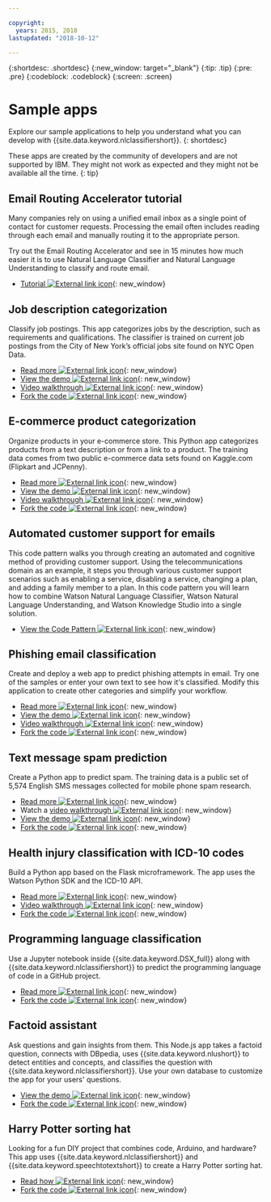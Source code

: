 ```yaml
---

copyright:
  years: 2015, 2018
lastupdated: "2018-10-12"

---
```


{:shortdesc: .shortdesc}
{:new_window: target="_blank"}
{:tip: .tip}
{:pre: .pre}
{:codeblock: .codeblock}
{:screen: .screen}

# Sample apps

Explore our sample applications to help you understand what you can develop with {{site.data.keyword.nlclassifiershort}}.
{: shortdesc}

These apps are created by the community of developers and are not supported by IBM. They might not work as expected and they might not be available all the time.
{: tip}

## Email Routing Accelerator tutorial

Many companies rely on using a unified email inbox as a single point of contact for customer requests. Processing the email often includes reading through each email and manually routing it to the appropriate person.

Try out the Email Routing Accelerator and see in 15 minutes how much easier it is to use Natural Language Classifier and Natural Language Understanding to classify and route email.

- [Tutorial ![External link icon](../../icons/launch-glyph.svg "External link icon")](https://cloudcontent.mybluemix.net/cloud/garage/tutorials/ibm-watson-ilab-demos/email-routing-accelerator-tutorial){: new_window}

## Job description categorization

Classify job postings. This app categorizes jobs by the description, such as requirements and qualifications. The classifier is trained on current job postings from the City of New York’s official jobs site found on NYC Open Data.

- [Read more ![External link icon](../../icons/launch-glyph.svg "External link icon")](https://medium.com/ibm-watson/classify-job-descriptions-with-watson-natural-language-classifier-fca735ff2f3c){: new_window}
- [View the demo ![External link icon](../../icons/launch-glyph.svg "External link icon")](http://nlc-job-descriptions.mybluemix.net/){: new_window}
- [Video walkthrough ![External link icon](../../icons/launch-glyph.svg "External link icon")](https://www.youtube.com/watch?v=KyaC-8vfyPg){: new_window}
- [Fork the code ![External link icon](../../icons/launch-glyph.svg "External link icon")](https://github.com/yalondg/nlc-job-descriptions){: new_window}

## E-commerce product categorization

Organize products in your e-commerce store. This Python app categorizes products from a text description or from a link to a product. The training data comes from two public e-commerce data sets found on Kaggle.com (Flipkart and JCPenny).

- [Read more ![External link icon](../../icons/launch-glyph.svg "External link icon")](https://medium.com/ibm-watson/e-commerce-product-categorization-with-watson-cf2130d7c94a?source=rss----22a2beb5a88a---4){: new_window}
- [View the demo ![External link icon](../../icons/launch-glyph.svg "External link icon")](https://erichensley-nlc-demo.mybluemix.net/){: new_window}
- [Video walkthrough ![External link icon](../../icons/launch-glyph.svg "External link icon")](https://youtu.be/JPMZxgpc_Uo){: new_window}
- [Fork the code ![External link icon](../../icons/launch-glyph.svg "External link icon")](https://github.com/erichensleyibm/NLC_product_classifier-demo){: new_window}

## Automated customer support for emails

This code pattern walks you through creating an automated and cognitive method of providing customer support. Using the telecommunications domain as an example, it steps you through various customer support scenarios such as enabling a service, disabling a service, changing a plan, and adding a family member to a plan. In this code pattern you will learn how to combine Watson Natural Language Classifier, Watson Natural Language Understanding, and Watson Knowledge Studio into a single solution.

- [View the Code Pattern ![External link icon](../../icons/launch-glyph.svg "External link icon")](https://developer.ibm.com/patterns/email-support-automation-for-telco/){: new_window}

## Phishing email classification

Create and deploy a web app to predict phishing attempts in email. Try one of the samples or enter your own text to see how it's classified. Modify this application to create other categories and simplify your workflow.

- [Read more ![External link icon](../../icons/launch-glyph.svg "External link icon")](https://developer.ibm.com/patterns/predict-phishing-attempts-in-email-with-nlc/){: new_window}
- [View the demo ![External link icon](../../icons/launch-glyph.svg "External link icon")](https://nlc-email-spam.mybluemix.net/){: new_window}
- [Video walkthrough ![External link icon](../../icons/launch-glyph.svg "External link icon")](https://www.youtube.com/watch?v=vnnUYAi9Zy4){: new_window}
- [Fork the code ![External link icon](../../icons/launch-glyph.svg "External link icon")](https://github.com/IBM/nlc-email-phishing){: new_window}

## Text message spam prediction

Create a Python app to predict spam. The training data is a public set of 5,574 English SMS messages collected for mobile phone spam research.

- [Read more ![External link icon](../../icons/launch-glyph.svg "External link icon")](https://medium.com/ibm-watson/identify-spam-with-watson-natural-language-classifier-42f273d310f4){: new_window}
- Watch a [video walkthrough ![External link icon](../../icons/launch-glyph.svg "External link icon")](https://www.youtube.com/watch?v=upK42t7Ojls){: new_window}
- [View the demo ![External link icon](../../icons/launch-glyph.svg "External link icon")](https://watsonnlcspam.mybluemix.net/){: new_window}
- [Fork the code ![External link icon](../../icons/launch-glyph.svg "External link icon")](https://github.com/cdimascio/watson-nlc-spam){: new_window}

## Health injury classification with ICD-10 codes

Build a Python app based on the Flask microframework. The app uses the Watson Python SDK and the ICD-10 API.

- [Read more ![External link icon](../../icons/launch-glyph.svg "External link icon")](https://developer.ibm.com/code/patterns/classify-icd-10-data-with-watson/){: new_window}
- [Video walkthrough ![External link icon](../../icons/launch-glyph.svg "External link icon")](https://youtu.be/N0eKEZxdwsQ){: new_window}
- [Fork the code ![External link icon](../../icons/launch-glyph.svg "External link icon")](https://github.com/stevemart/nlc-icd10-demo){: new_window}

## Programming language classification

Use a Jupyter notebook inside {{site.data.keyword.DSX_full}} along with {{site.data.keyword.nlclassifiershort}} to predict the programming language of code in a GitHub project.

- [Read more ![External link icon](../../icons/launch-glyph.svg "External link icon")](https://developer.ibm.com/patterns/programming-language-classification-with-watson-and-github/){: new_window}
- [Fork the code ![External link icon](../../icons/launch-glyph.svg "External link icon")](https://github.com/IBM/programming-language-classifier){: new_window}

## Factoid assistant

Ask questions and gain insights from them. This Node.js app takes a factoid question, connects with DBpedia, uses {{site.data.keyword.nlushort}} to detect entities and concepts, and classifies the question with {{site.data.keyword.nlclassifiershort}}. Use your own database to customize the app for your users' questions.

- [View the demo ![External link icon](../../icons/launch-glyph.svg "External link icon")](http://nlc-factoid-assistant.mybluemix.net/){: new_window}
- [Fork the code ![External link icon](../../icons/launch-glyph.svg "External link icon")](https://github.com/biosopher/nlc-factoid-assistant){: new_window}

## Harry Potter sorting hat

Looking for a fun DIY project that combines code, Arduino, and hardware? This app uses {{site.data.keyword.nlclassifiershort}} and {{site.data.keyword.speechtotextshort}} to create a Harry Potter sorting hat.

- [Read how ![External link icon](../../icons/launch-glyph.svg "External link icon")](https://dreamtolearn.com/ryan/data_analytics_viz/97){: new_window}
- [Fork the code ![External link icon](../../icons/launch-glyph.svg "External link icon")](https://github.com/rustyoldrake/Harry_Potter_Sorting_Hat_Simple){: new_window}
